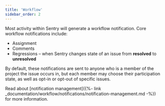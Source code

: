 ```yaml
---
title: 'Workflow'
sidebar_order: 2
---
```


Most activity within Sentry will generate a workflow notification. Core workflow notifications include:

-   Assignment
-   Comments
-   Regressions – when Sentry changes state of an issue from **resolved** to **unresolved**

By default, these notifications are sent to anyone who is a member of the project the issue occurs in, but each member may choose their participation state, as well as opt-in or opt-out of specific issues. 

Read about [notification management]({%- link _documentation/workflow/notifications/notification-management.md -%}) for more information.
